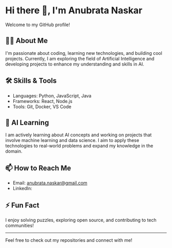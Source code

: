 # Hi there 👋, I'm Anubrata Naskar

Welcome to my GitHub profile!

## 👨‍💻 About Me
I'm passionate about coding, learning new technologies, and building cool projects. Currently, I am exploring the field of Artificial Intelligence and developing projects to enhance my understanding and skills in AI.

## 🛠️ Skills & Tools
- Languages: Python, JavaScript, Java
- Frameworks: React, Node.js
- Tools: Git, Docker, VS Code

## 🤖 AI Learning
I am actively learning about AI concepts and working on projects that involve machine learning and data science. I aim to apply these technologies to real-world problems and expand my knowledge in the domain.

## 📫 How to Reach Me
- Email: anubrata.naskar@gmail.com
- LinkedIn: [](https://www.linkedin.com/in/anubrata-naskar)

## ⚡ Fun Fact
I enjoy solving puzzles, exploring open source, and contributing to tech communities!

---

Feel free to check out my repositories and connect with me!
